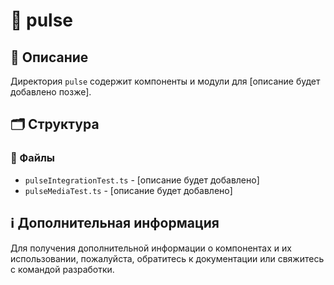 # 📁 pulse

## 📝 Описание
Директория `pulse` содержит компоненты и модули для [описание будет добавлено позже].

## 🗂️ Структура

### 📄 Файлы

- `pulseIntegrationTest.ts` - [описание будет добавлено]
- `pulseMediaTest.ts` - [описание будет добавлено]

## ℹ️ Дополнительная информация

Для получения дополнительной информации о компонентах и их использовании, пожалуйста, обратитесь к документации или свяжитесь с командой разработки.
